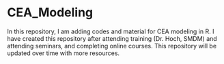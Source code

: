 # CEA_Modeling
In this repository, I am adding codes and material for CEA modeling in R. I have created this repository after attending training (Dr. Hoch, SMDM) and attending seminars, and completing online courses. This repository will be updated over time with more resources.
